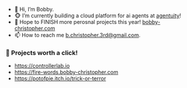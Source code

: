 - 👋 Hi, I’m Bobby.
- 🐵 I’m currently building a cloud platform for ai agents at [agentuity](https://agentuity.com)!
- 🏁 Hope to FINISH more perosnal projects this year! [bobby-christopher.com](https://bobby-christopher.com)
- 📫 How to reach me b.christopher.3rd@gmail.com.


### 👀 Projects worth a click!
- https://controllerlab.io
- https://fire-words.bobby-christopher.com
- https://potofpie.itch.io/trick-or-terror



<!---
potofpie/potofpie is a ✨ special ✨ repository because its `README.md` (this file) appears on your GitHub profile.
You can click the Preview link to take a look at your changes.
--->
